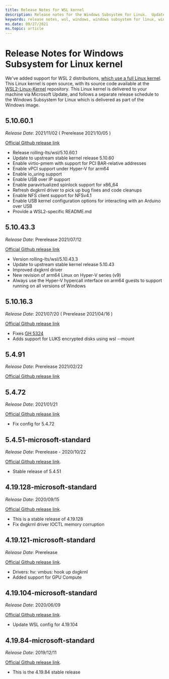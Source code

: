 ```yaml
---
title: Release Notes for WSL kernel 
description: Release notes for the Windows Subsystem for Linux.  Updated monthly.
keywords: release notes, wsl, windows, windows subsystem for linux, windowssubsystem, ubuntu, kernel
ms.date: 09/27/2021
ms.topic: article
---
```


# Release Notes for Windows Subsystem for Linux kernel

We've added support for WSL 2 distributions, [which use a full Linux kernel](https://devblogs.microsoft.com/commandline/shipping-a-linux-kernel-with-windows/). This Linux kernel is open source, with its source code available at the [WSL2-Linux-Kernel](https://github.com/microsoft/WSL2-Linux-Kernel) repository. This Linux kernel is delivered to your machine via Microsoft Update, and follows a separate release schedule to the Windows Subsystem for Linux which is delivered as part of the Windows image.

## 5.10.60.1

*Release Date*: 2021/11/02 ( Prerelease 2021/10/05 )

[Official Github release link](https://github.com/microsoft/WSL2-Linux-Kernel/releases/tag/linux-msft-wsl-5.10.60.1)

- Release rolling-lts/wsl/5.10.60.1
- Update to upstream stable kernel release 5.10.60
- Enable virtio-pmem with support for PCI BAR-relative addresses
- Enable vPCI support under Hyper-V for arm64
- Enable io_uring support
- Enable USB over IP support
- Enable paravirtualized spinlock support for x86_64
- Refresh dxgkrnl driver to pick up bug fixes and code cleanups
- Enable NFS client support for NFSv4.1
- Enable USB kernel configuration options for interacting with an Arduino over USB
- Provide a WSL2-specific README.md

## 5.10.43.3

*Release Date*: Prerelease 2021/07/12

[Official Github release link](https://github.com/microsoft/WSL2-Linux-Kernel/releases/tag/linux-msft-wsl-5.10.43.3)

- Version rolling-lts/wsl/5.10.43.3
- Update to upstream stable kernel release 5.10.43
- Improved dxgkrnl driver
- New revision of arm64 Linux on Hyper-V series (v9)
- Always use the Hyper-V hypercall interface on arm64 guests to support running on all versions of Windows

## 5.10.16.3

*Release Date*: 2021/07/20 ( Prerelease 2021/04/16 )

[Official Github release link](https://github.com/microsoft/WSL2-Linux-Kernel/releases/tag/linux-msft-wsl-5.10.16.3)

- Fixes [GH 5324](https://github.com/microsoft/WSL/issues/5324)
- Adds support for LUKS encrypted disks using wsl --mount

## 5.4.91

*Release Date*: Prerelease 2021/02/22

[Official Github release link](https://github.com/microsoft/WSL2-Linux-Kernel/releases/tag/linux-msft-5.4.91)

## 5.4.72
*Release Date*: 2021/01/21

[Official Github release link](https://github.com/microsoft/WSL2-Linux-Kernel/releases/tag/linux-msft-5.4.72)

- Fix config for 5.4.72

## 5.4.51-microsoft-standard

*Release Date*: Prerelease - 2020/10/22

[Official Github release link](https://github.com/microsoft/WSL2-Linux-Kernel/releases/tag/linux-msft-5.4.51).

- Stable release of 5.4.51

## 4.19.128-microsoft-standard

*Release Date*: 2020/09/15

[Official Github release link](https://github.com/microsoft/WSL2-Linux-Kernel/releases/tag/4.19.128-microsoft-standard).

- This is a stable release of 4.19.128
- Fix dxgkrnl driver IOCTL memory corruption

## 4.19.121-microsoft-standard

*Release Date*: Prerelease

[Official Github release link](https://github.com/microsoft/WSL2-Linux-Kernel/releases/tag/4.19.121-microsoft-standard).

- Drivers: hv: vmbus: hook up dxgkrnl
- Added support for GPU Compute

## 4.19.104-microsoft-standard

*Release Date*: 2020/06/09

[Official Github release link](https://github.com/microsoft/WSL2-Linux-Kernel/releases/tag/4.19.104-microsoft-standard).

- Update WSL config for 4.19.104

## 4.19.84-microsoft-standard

*Release Date*: 2019/12/11

[Official Github release link](https://github.com/microsoft/WSL2-Linux-Kernel/releases/tag/4.19.84-microsoft-standard).

- This is the 4.19.84 stable release
